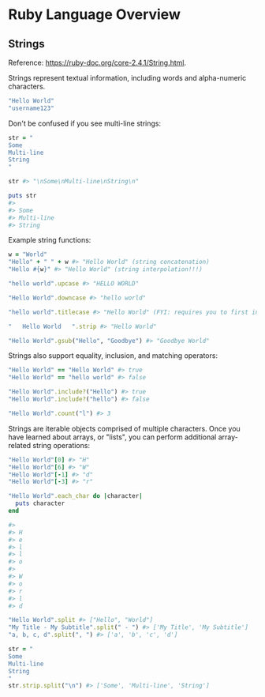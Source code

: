 # Ruby Language Overview

## Strings

Reference: https://ruby-doc.org/core-2.4.1/String.html.

Strings represent textual information, including words and alpha-numeric characters.

```ruby
"Hello World"
"username123"
```

Don't be confused if you see multi-line strings:

```ruby
str = "
Some
Multi-line
String
"

str #> "\nSome\nMulti-line\nString\n"

puts str
#>
#> Some
#> Multi-line
#> String
```

Example string functions:

```ruby
w = "World"
"Hello" + " " + w #> "Hello World" (string concatenation)
"Hello #{w}" #> "Hello World" (string interpolation!!!)

"hello world".upcase #> "HELLO WORLD"

"Hello World".downcase #> "hello world"

"hello world".titlecase #> "Hello World" (FYI: requires you to first install and load the "activesupport" gem)

"   Hello World   ".strip #> "Hello World"

"Hello World".gsub("Hello", "Goodbye") #> "Goodbye World"
```

Strings also support equality, inclusion, and matching operators:

```ruby
"Hello World" == "Hello World" #> true
"Hello World" == "hello world" #> false

"Hello World".include?("Hello") #> true
"Hello World".include?("hello") #> false

"Hello World".count("l") #> 3
```

Strings are iterable objects comprised of multiple characters. Once you have learned about arrays, or "lists", you can perform additional array-related string operations:

```ruby
"Hello World"[0] #> "H"
"Hello World"[6] #> "W"
"Hello World"[-1] #> "d"
"Hello World"[-3] #> "r"

"Hello World".each_char do |character|
  puts character
end

#>
#> H
#> e
#> l
#> l
#> o
#>  
#> W
#> o
#> r
#> l
#> d

"Hello World".split #> ["Hello", "World"]
"My Title - My Subtitle".split(" - ") #> ['My Title', 'My Subtitle']
"a, b, c, d".split(", ") #> ['a', 'b', 'c', 'd']

str = "
Some
Multi-line
String
"
str.strip.split("\n") #> ['Some', 'Multi-line', 'String']
```
